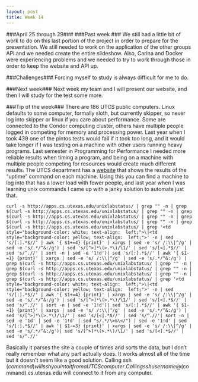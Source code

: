 ```yaml
---
layout: post
title: Week 14
---
```


###April 25 through 29###
###Past week ###
We still had a little bit of work to do on this last portion of the project in order to prepare for the presentation. We still needed to work on the application of the other groups API and we needed create the entire slideshow. Also, Carina and Docker were experiencing problems and we needed to try to work through those in order to keep the website and API up.

###Challenges###
Forcing myself to study is always difficult for me to do.

###Next week###
Next week my team and I will present our website, and then I will study for the test some more. 

###Tip of the week###
There are 186 UTCS public computers. Linux defaults to some computer, formally sloth, but currently skipper, so never log into skipper or linux if you care about performance. Some are connected to the Condor computing cluster, others have multiple people logged in competing for memory and processing power. Last year when I took 439 one of the pintos tests would fail if it took too long, and it would take longer if I was testing on a machine with other users running heavy programs. Last semester in Programming for Performance I needed more reliable results when timing a program, and being on a machine with multiple people competing for resources would create much different results. The UTCS department has a [website](http://apps.cs.utexas.edu/unixlabstatus/) that shows the results of the “uptime” command on each machine. Using this you can find a machine to log into that has a lower load with fewer people, and last year when I was learning unix commands I came up with a janky solution to automate just that.     
      
```
curl -s http://apps.cs.utexas.edu/unixlabstatus/ | grep "" -n | grep $(curl -s http://apps.cs.utexas.edu/unixlabstatus/ | grep "" -n | grep $(curl -s http://apps.cs.utexas.edu/unixlabstatus/ | grep "" -n | grep $(curl -s http://apps.cs.utexas.edu/unixlabstatus/ | grep "" -n | grep $(curl -s http://apps.cs.utexas.edu/unixlabstatus/ | grep '<td style="background-color: white; text-align:  left;">\|<td style="background-color: yellow; text-align:  left;">' -n | sed 's/[:].*$//' | awk '{ $1+=4} {print}' | xargs | sed -e 's/ /:\\|^/g' | sed -e 's/.*/^&:/g') | sed 's/[^>]*\(>.*\)/\1/' | sed 's/[<].*$//' | sed 's/^.//' | sort -n | sed -e '1!d')| sed 's/[:].*$//' | awk '{ $1-=1} {print}' | xargs | sed -e 's/ /:\\|^/g' | sed -e 's/.*/^&:/g') | grep $(curl -s http://apps.cs.utexas.edu/unixlabstatus/ | grep "" -n | grep $(curl -s http://apps.cs.utexas.edu/unixlabstatus/ | grep "" -n | grep $(curl -s http://apps.cs.utexas.edu/unixlabstatus/ | grep "" -n | grep $(curl -s http://apps.cs.utexas.edu/unixlabstatus/ | grep '<td style="background-color: white; text-align:  left;">\|<td style="background-color: yellow; text-align:  left;">' -n | sed 's/[:].*$//' | awk '{ $1+=4} {print}' | xargs | sed -e 's/ /:\\|^/g' | sed -e 's/.*/^&:/g') | sed 's/[^>]*\(>.*\)/\1/' | sed 's/[<].*$//' | sed 's/^.//' | sort -n | sed -e '1!d')| sed 's/[:].*$//' | awk '{ $1-=1} {print}' | xargs | sed -e 's/ /:\\|^/g' | sed -e 's/.*/^&:/g') | sed 's/[^>]*\(>.*\)/\1/' | sed 's/[<].*$//' | sed 's/^.//'| sort -n | sed -e '1d' | sed -e '1!d' | sed "s/.*/\>&\</") | sed -e '1!d' | sed 's/[:].*$//' | awk '{ $1-=3} {print}' | xargs | sed -e 's/ /:\\|^/g' | sed -e 's/.*/^&:/g')| sed 's/[^>]*\(>.*\)/\1/' | sed 's/[<].*$//' | sed 's/^.//'
```      
      
Basically it parses the site a couple of times and sorts the data, but I don’t really remember what any part actually does. It works almost all of the time but it doesn’t seem like a good solution. Calling ssh $(command) will ssh you into it from a UTCS computer. Calling ssh username@$(command).cs.utexas.edu will connect to it from any computer.     

